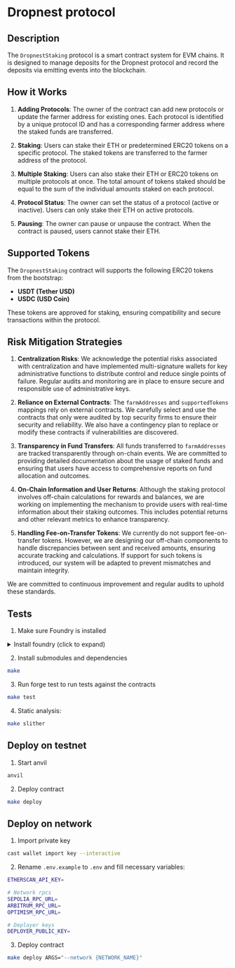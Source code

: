 # Dropnest protocol

## Description

The `DropnestStaking` protocol is a smart contract system for EVM chains. It is designed to manage deposits for the Dropnest protocol and record the deposits via emitting events into the blockchain.

## How it Works

1. **Adding Protocols**: The owner of the contract can add new protocols or update the farmer address for existing ones. Each protocol is identified by a unique protocol ID and has a corresponding farmer address where the staked funds are transferred.

2. **Staking**: Users can stake their ETH or predetermined ERC20 tokens on a specific protocol. The staked tokens are transferred to the farmer address of the protocol.

3. **Multiple Staking**: Users can also stake their ETH or ERC20 tokens on multiple protocols at once. The total amount of tokens staked should be equal to the sum of the individual amounts staked on each protocol.

4. **Protocol Status**: The owner can set the status of a protocol (active or inactive). Users can only stake their ETH on active protocols.

5. **Pausing**: The owner can pause or unpause the contract. When the contract is paused, users cannot stake their ETH.

## Supported Tokens

The `DropnestStaking` contract will supports the following ERC20 tokens from the bootstrap:

- **USDT (Tether USD)**
- **USDC (USD Coin)**

These tokens are approved for staking, ensuring compatibility and secure transactions within the protocol.

## Risk Mitigation Strategies

1. **Centralization Risks**: We acknowledge the potential risks associated with centralization and have implemented multi-signature wallets for key administrative functions to distribute control and reduce single points of failure. Regular audits and monitoring are in place to ensure secure and responsible use of administrative keys.

2. **Reliance on External Contracts**: The `farmAddresses` and `supportedTokens` mappings rely on external contracts. We carefully select and use the contracts that only were audited by top security firms to ensure their security and reliability. We also have a contingency plan to replace or modify these contracts if vulnerabilities are discovered.

3. **Transparency in Fund Transfers**: All funds transferred to `farmAddresses` are tracked transparently through on-chain events. We are committed to providing detailed documentation about the usage of staked funds and ensuring that users have access to comprehensive reports on fund allocation and outcomes.

4. **On-Chain Information and User Returns**: Although the staking protocol involves off-chain calculations for rewards and balances, we are working on implementing the mechanism to provide users with real-time information about their staking outcomes. This includes potential returns and other relevant metrics to enhance transparency.

5. **Handling Fee-on-Transfer Tokens**: We currently do not support fee-on-transfer tokens. However, we are designing our off-chain components to handle discrepancies between sent and received amounts, ensuring accurate tracking and calculations. If support for such tokens is introduced, our system will be adapted to prevent mismatches and maintain integrity.

We are committed to continuous improvement and regular audits to uphold these standards.

## Tests

1. Make sure Foundry is installed
<details>
  <summary> Install foundry (click to expand)</summary>

    curl -L https://foundry.paradigm.xyz | bash


This will install Foundryup, then simply follow the instructions on-screen, which will make the foundryup command
available in your CLI. You can then use 'foundryup' to install the rest of the Foundry tools.
</details>

2. Install submodules and dependencies
```bash
make
```

3. Run forge test to run tests against the contracts
```bash
make test
```
4. Static analysis:
```bash
make slither

```

## Deploy on testnet

1. Start anvil 
```bash
anvil
```

2. Deploy contract
```bash
make deploy
```

## Deploy on network

1. Import private key
```bash
cast wallet import key --interactive
```

2. Rename `.env.example` to `.env` and fill necessary variables:
```bash
ETHERSCAN_API_KEY=

# Network rpcs
SEPOLIA_RPC_URL=
ARBITRUM_RPC_URL=
OPTIMISM_RPC_URL=

# Deployer keys
DEPLOYER_PUBLIC_KEY=

```

3. Deploy contract
```bash
make deploy ARGS="--network {NETWORK_NAME}"

